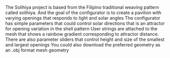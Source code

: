 The Solihiya project is based from the Filipino traditional weaving pattern called solihiya. 
And the goal of the configurator is to create a pavilion with varying openings that responds to light and solar angles
The configurator has simple parameters that could control solar directions that is an attractor for opening variation in the shell pattern
User strings are attached to the mesh that shows a rainbow gradient corresponding to attractor distance.
There are also parameter sliders that control height and size of the smallest and largest openings
You could also download the preferred geometry as an .obj format mesh geometry
